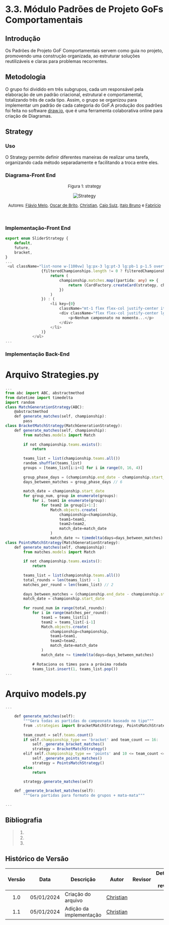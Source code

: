 # 3.3. Módulo Padrões de Projeto GoFs Comportamentais

## Introdução

Os Padrões de Projeto GoF Comportamentais servem como guia no projeto, promovendo uma construção organizada, ao estruturar soluções reutilizáveis e claras para problemas recorrentes.

## Metodologia

O grupo foi dividido em três subgrupos, cada um responsável pela elaboração de um padrão criacional, estrutural e comportamental, totalizando três de cada tipo. Assim, o grupo se organizou para implementar um padrão de cada categoria do GoF.A produção dos padrões foi feita no software [draw.io](https://www.drawio.com/), que é uma ferramenta colaborativa online para criação de Diagramas.

## Strategy

### Uso

O Strategy permite definir diferentes maneiras de realizar uma tarefa, organizando cada método separadamente e facilitando a troca entre eles.

### Diagrama-Front End
<center>

<font size="2"><p style="text-align: center">Figura 1: strategy </p></font>

![Strategy](../../Assets/)


<font size="2"><p style="text-align: center">Autores: [Flávio Melo](https://github.com/flavioovatsug), [Oscar de Brito](https://github.com/OscarDeBrito),  [Christian](https://github.com/crstyhs), [Caio Sulz](https://github.com/CaioSulz), [Italo Bruno](https://github.com/ItaloBrunoM) e [Fabrício](https://github.com/FabricioDeQueiroz) </p></font>

<br>


</center>

### Implementação-Front End
```typescript
export enum SliderStrategy {
    default,
    future,
    bracket,
}
...
 <ul className="list-none w-[100vw] lg:px-3 lg:pt-3 lg:pb-1 p-1.5 overflow-x-auto whitespace-nowrap scroll-smooth scrollbar-thumb-navbar-secondary-btn-hover scrollbar-track-transparent scrollbar-thin snap-x snap-mandatory">
                {filteredChampionships.length != 0 ? filteredChampionships.map((championship: any) => {
                    return (
                        championship.matches.map((partida: any) => {
                            return (CardFactory.createCard(strategy, championship, partida))
                        })
                    )
                }) : (
                    <li key={0}
                        className="mt-1 flex flex-col justify-center items-center w-[95vw] justify-self-center bg-transparent rounded-[10px] border-2 border-primary-btn-base">
                        <div className="flex flex-col justify-center lg:h-[30vh] h-[25vh] text-primary-btn-hover lg:text-3xl text-xl">
                            <p>Nenhum campeonato no momento...</p>
                        </div>
                    </li>
                )}
            </ul>
...
```

### Implementação Back-End

# Arquivo Strategies.py

```typescript
...
from abc import ABC, abstractmethod
from datetime import timedelta
import random
class MatchGenerationStrategy(ABC):
    @abstractmethod
    def generate_matches(self, championship):
        pass
class BracketMatchStrategy(MatchGenerationStrategy):
    def generate_matches(self, championship):
        from matches.models import Match
        
        if not championship.teams.exists():
            return
        
        teams_list = list(championship.teams.all())
        random.shuffle(teams_list)
        groups = [teams_list[i:i+4] for i in range(0, 16, 4)]
        
        group_phase_days = (championship.end_date - championship.start_date).days // 2
        days_between_matches = group_phase_days // 6
        
        match_date = championship.start_date
        for group_num, group in enumerate(groups):
            for i, team1 in enumerate(group):
                for team2 in group[i+1:]:
                    Match.objects.create(
                        championship=championship,
                        team1=team1,
                        team2=team2,
                        match_date=match_date
                    )
                    match_date += timedelta(days=days_between_matches)
class PointsMatchStrategy(MatchGenerationStrategy):
    def generate_matches(self, championship):
        from matches.models import Match
        
        if not championship.teams.exists():
            return
            
        teams_list = list(championship.teams.all())
        total_rounds = len(teams_list) - 1
        matches_per_round = len(teams_list) // 2
        
        days_between_matches = (championship.end_date - championship.start_date).days // (total_rounds * matches_per_round)
        match_date = championship.start_date
        
        for round_num in range(total_rounds):
            for i in range(matches_per_round):
                team1 = teams_list[i]
                team2 = teams_list[-i-1]
                Match.objects.create(
                    championship=championship,
                    team1=team1,
                    team2=team2,
                    match_date=match_date
                )
                match_date += timedelta(days=days_between_matches)
            
            # Rotaciona os times para a próxima rodada
            teams_list.insert(1, teams_list.pop())
...
```

# Arquivo models.py

```typescript
...

    def generate_matches(self):
        """Gera todas as partidas do campeonato baseado no tipo"""
        from .strategies import BracketMatchStrategy, PointsMatchStrategy
        
        team_count = self.teams.count()
        if self.championship_type == 'bracket' and team_count == 16:
            self._generate_bracket_matches()
            strategy = BracketMatchStrategy()
        elif self.championship_type == 'points' and 10 <= team_count <= 20:
            self._generate_points_matches()
            strategy = PointsMatchStrategy()
        else:
            return
            
        strategy.generate_matches(self)

    def _generate_bracket_matches(self):
        """Gera partidas para formato de grupos + mata-mata"""

...
```

## Bibliografia

> 1. 
> 2. 
> 3. 

## Histórico de Versão

|Versão|Data|Descrição|Autor|Revisor| Detalhes da revisão |
|:----:|----|---------|-----|:-------:|-----| 
| 1.0 | 05/01/2024 | Criação do arquivo |  [Christian](https://github.com/crstyhs) |  | |
| 1.1 | 05/01/2024 | Adição da implementação |  [Christian](https://github.com/crstyhs) |  | |



